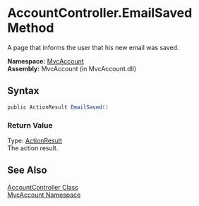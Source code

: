 AccountController.EmailSaved Method
===================================
A page that informs the user that his new email was saved.

**Namespace:** [MvcAccount][1]  
**Assembly:** MvcAccount (in MvcAccount.dll)

Syntax
------

```csharp
public ActionResult EmailSaved()
```

### Return Value
Type: [ActionResult][2]  
The action result.

See Also
--------
[AccountController Class][3]  
[MvcAccount Namespace][1]  

[1]: ../README.md
[2]: http://msdn2.microsoft.com/en-us/library/dd493064
[3]: README.md